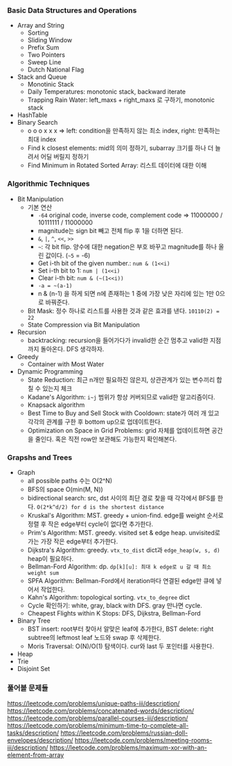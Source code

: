
### Basic Data Structures and Operations

- Array and String
  - Sorting
  - Sliding Window
  - Prefix Sum
  - Two Pointers
  - Sweep Line
  - Dutch National Flag
- Stack and Queue
  - Monotinic Stack
  - Daily Temperatures: monotonic stack, backward iterate
  - Trapping Rain Water: left_maxs + right_maxs 로 구하기, monotonic stack
- HashTable
- Binary Search
  - o o o x x x => left: condition을 만족하지 않는 최소 index, right: 만족하는 최대 index
  - Find k closest elements: mid의 의미 정하기, subarray 크기를 하나 더 늘려서 어딜 버릴지 정하기
  - Find Minimum in Rotated Sorted Array: 리스트 데이터에 대한 이해


### Algorithmic Techniques

- Bit Manipulation
  - 기본 연산
    - `-64` original code, inverse code, complement code => 11000000 / 10111111 / 11000000
    - magnitude는 sign bit 빼고 전체 flip 후 1을 더하면 된다.
    - `&`, `|`, `^`, `<<`, `>>`
    - `~`: 각 bit flip. 양수에 대한 negation은 부호 바꾸고 magnitude를 하나 올린 값이다. (`~5` = -6)
    - Get i-th bit of the given number.: `num & (1<<i)`
    - Set i-th bit to 1: `num | (1<<i)`
    - Clear i-th bit: `num & (~(1<<i))`
    - `-a = ~(a-1)`
    - n & (n-1) 을 하게 되면 n에 존재하는 1 중에 가장 낮은 자리에 있는 1만 0으로 바꿔준다.
  - Bit Mask: 정수 하나로 리스트를 사용한 것과 같은 효과를 낸다. `10110(2) = 22`
  - State Compression via Bit Manipulation
- Recursion
  - backtracking: recursion을 들어가다가 invalid한 순간 멈추고 valid한 지점까지 돌아온다. DFS 생각하자.
- Greedy
  - Container with Most Water
- Dynamic Programming
  - State Reduction: 최근 n개만 필요하진 않은지, 상관관계가 있는 변수끼리 합칠 수 있는지 체크
  - Kadane's Algorithm: `i~j` 범위가 항상 커버되므로 valid한 알고리즘이다.
  - Knapsack algorithm
  - Best Time to Buy and Sell Stock with Cooldown: state가 여러 개 있고 각각의 관계를 구한 후 bottom up으로 업데이트한다.
  - Optimization on Space in Grid Problems: grid 자체를 업데이트하면 공간을 줄인다. 혹은 직전 row만 보관해도 가능한지 확인해본다.


### Grapshs and Trees

- Graph
  - all possible paths 수는 O(2^N)
  - BFS의 space O(min(M, N))
  - bidirectional search: src, dst 사이의 최단 경로 찾을 때 각각에서 BFS를 한다. `O(2*k^d/2) for d is the shortest distance`
  - Kruskal's Algorithm: MST. greedy + union-find. edge를 weight 순서로 정렬 후 작은 edge부터 cycle이 없다면 추가한다.
  - Prim's Algorithm: MST. greedy. visited set & edge heap. unvisited로 가는 가장 작은 edge부터 추가한다.
  - Dijkstra's Algorithm: greedy. `vtx_to_dist` dict과 `edge_heap(w, s, d)` heap이 필요하다.
  - Bellman-Ford Algorithm: dp. `dp[k][u]: 최대 k edge로 u 갈 때 최소 weight sum`
  - SPFA Algorithm: Bellman-Ford에서 iteration마다 연결된 edge만 큐에 넣어서 작업한다.
  - Kahn's Algorithm: topological sorting. `vtx_to_degree` dict
  - Cycle 확인하기: white, gray, black with DFS. gray 만나면 cycle.
  - Cheapest Flights within K Stops: DFS, Dijkstra, Bellman-Ford
- Binary Tree
  - BST insert: root부터 찾아서 알맞은 leaf에 추가한다, BST delete: right subtree의 leftmost leaf 노드와 swap 후 삭제한다.
  - Moris Traversal: O(N)/O(1) 탐색이다. cur와 last 두 포인터를 사용한다.
- Heap
- Trie
- Disjoint Set



### 풀어볼 문제들

https://leetcode.com/problems/unique-paths-iii/description/
https://leetcode.com/problems/concatenated-words/description/
https://leetcode.com/problems/parallel-courses-iii/description/
https://leetcode.com/problems/minimum-time-to-complete-all-tasks/description/
https://leetcode.com/problems/russian-doll-envelopes/description/
https://leetcode.com/problems/meeting-rooms-iii/description/
https://leetcode.com/problems/maximum-xor-with-an-element-from-array